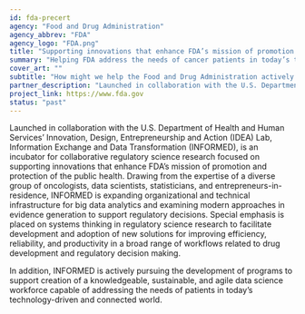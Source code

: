 ```yaml
---
id: fda-precert
agency: "Food and Drug Administration"
agency_abbrev: "FDA"
agency_logo: "FDA.png"
title: "Supporting innovations that enhance FDA’s mission of promotion and protection of public health"
summary: "Helping FDA address the needs of cancer patients in today’s technology-driven and connected world"
cover_art: ""
subtitle: "How might we help the Food and Drug Administration actively pursue the development of programs to support creation of a knowledgeable, sustainable, and agile data science workforce?"
partner_description: "Launched in collaboration with the U.S. Department of Health and Human Services’ Innovation, Design, Entrepreneurship and Action (IDEA) Lab, Information Exchange and Data Transformation (INFORMED) is an incubator for collaborative oncology regulatory science research focused on supporting innovations that enhance FDA’s mission of promotion and protection of the public health."
project_link: https://www.fda.gov
status: "past"
---
```


Launched in collaboration with the U.S. Department of Health and Human Services’ Innovation, Design, Entrepreneurship and Action (IDEA) Lab, Information Exchange and Data Transformation (INFORMED), is an incubator for collaborative regulatory science research focused on supporting innovations that enhance FDA’s mission of promotion and protection of the public health. Drawing from the expertise of a diverse group of oncologists, data scientists, statisticians, and entrepreneurs-in-residence, INFORMED is expanding organizational and technical infrastructure for big data analytics and examining modern approaches in evidence generation to support regulatory decisions. Special emphasis is placed on systems thinking in regulatory science research to facilitate development and adoption of new solutions for improving efficiency, reliability, and productivity in a broad range of workflows related to drug development and regulatory decision making.

In addition, INFORMED is actively pursuing the development of programs to support creation of a knowledgeable, sustainable, and agile data science workforce capable of addressing the needs of patients in today’s technology-driven and connected world.
